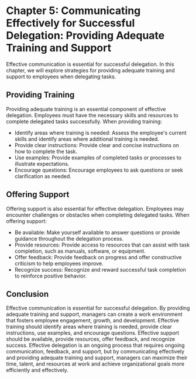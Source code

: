 Chapter 5: Communicating Effectively for Successful Delegation: Providing Adequate Training and Support
=======================================================================================================

Effective communication is essential for successful delegation. In this chapter, we will explore strategies for providing adequate training and support to employees when delegating tasks.

Providing Training
------------------

Providing adequate training is an essential component of effective delegation. Employees must have the necessary skills and resources to complete delegated tasks successfully. When providing training:

* Identify areas where training is needed: Assess the employee's current skills and identify areas where additional training is needed.
* Provide clear instructions: Provide clear and concise instructions on how to complete the task.
* Use examples: Provide examples of completed tasks or processes to illustrate expectations.
* Encourage questions: Encourage employees to ask questions or seek clarification as needed.

Offering Support
----------------

Offering support is also essential for effective delegation. Employees may encounter challenges or obstacles when completing delegated tasks. When offering support:

* Be available: Make yourself available to answer questions or provide guidance throughout the delegation process.
* Provide resources: Provide access to resources that can assist with task completion, such as manuals, software, or equipment.
* Offer feedback: Provide feedback on progress and offer constructive criticism to help employees improve.
* Recognize success: Recognize and reward successful task completion to reinforce positive behavior.

Conclusion
----------

Effective communication is essential for successful delegation. By providing adequate training and support, managers can create a work environment that fosters employee engagement, growth, and development. Effective training should identify areas where training is needed, provide clear instructions, use examples, and encourage questions. Effective support should be available, provide resources, offer feedback, and recognize success. Effective delegation is an ongoing process that requires ongoing communication, feedback, and support, but by communicating effectively and providing adequate training and support, managers can maximize their time, talent, and resources at work and achieve organizational goals more efficiently and effectively.
